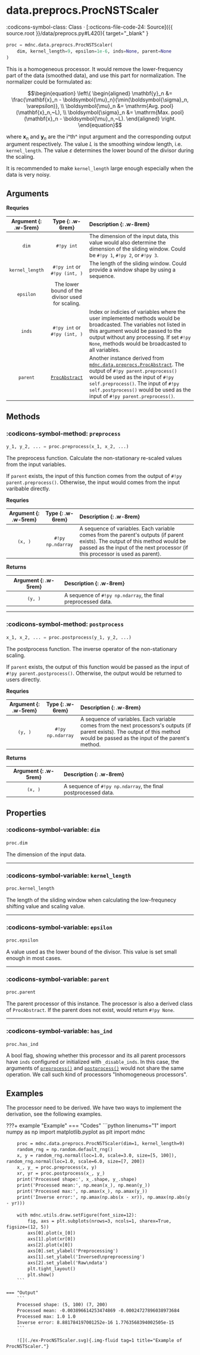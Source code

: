 # data.preprocs.ProcNSTScaler

:codicons-symbol-class: Class · [:octicons-file-code-24: Source]({{ source.root }}/data/preprocs.py#L420){ target="_blank" }

```python
proc = mdnc.data.preprocs.ProcNSTScaler(
    dim, kernel_length=9, epsilon=1e-6, inds=None, parent=None
)
```

This is a homogeneous processor. It would remove the lower-frequency part of the data (smoothed data), and use this part for normalization. The normalizer could be formulated as:

```math
\begin{equation}
\left\{
    \begin{aligned}
        \mathbf{y}_n &= \frac{\mathbf{x}_n - \boldsymbol{\mu}_n}{\min(\boldsymbol{\sigma}_n, \varepsilon)}, \\
        \boldsymbol{\mu}_n &= \mathrm{Avg. pool}(\mathbf{x}_n,~L), \\
        \boldsymbol{\sigma}_n &= \mathrm{Max. pool}(\mathbf{x}_n - \boldsymbol{\mu}_n,~L).
    \end{aligned}
\right.
\end{equation}
```

where $\mathbf{x}_n$ and $\mathbf{y}_n$ are the i^th^ input argument and the corresponding output argument respectively. The value $L$ is the smoothing window length, i.e. `kernel_length`. The value $\varepsilon$ determines the lower bound of the divisor during the scaling.

It is recommended to make `kernel_length` large enough especially when the data is very noisy.

## Arguments

**Requries**

| Argument {: .w-5rem} | Type {: .w-6rem} | Description {: .w-8rem} |
| :------: | :-----: | :---------- |
| `dim` | `#!py int` | The dimension of the input data, this value would also determine the dimension of the sliding window. Could be `#!py 1`, `#!py 2`, or `#!py 3`. |
| `kernel_length` | `#!py int` or<br>`#!py (int, )` | The length of the sliding window. Could provide a window shape by using a sequence. |
| `epsilon` | The lower bound of the divisor used for scaling. |
| `inds` | `#!py int` or<br>`#!py (int, )` | Index or indicies of variables where the user implemented methods would be broadcasted. The variables not listed in this argument would be passed to the output without any processing. If set `#!py None`, methods would be broadcasted to all variables. |
| `parent` | [`ProcAbstract`](../ProcAbstract) | Another instance derived from [`mdnc.data.preprocs.ProcAbstract`](../ProcAbstract). The output of `#!py parent.preprocess()` would be used as the input of `#!py self.preprocess()`. The input of `#!py self.postprocess()` would be used as the input of `#!py parent.preprocess()`. |

## Methods

### :codicons-symbol-method: `preprocess`

```python
y_1, y_2, ... = proc.preprocess(x_1, x_2, ...)
```

The preprocess function. Calculate the non-stationary re-scaled values from the input variables.

If `parent` exists, the input of this function comes from the output of `#!py parent.preprocess()`. Otherwise, the input would comes from the input varibable directly.

**Requries**

| Argument {: .w-5rem} | Type {: .w-6rem} | Description {: .w-8rem} |
| :------: | :-----: | :---------- |
| `(x, )` | `#!py np.ndarray` | A sequence of variables. Each variable comes from the parent's outputs (if parent exists). The output of this method would be passed as the input of the next processor (if this processor is used as parent). |

**Returns**

| Argument {: .w-5rem} | Description {: .w-8rem} |
| :------: | :---------- |
| `(y, )` | A sequence of `#!py np.ndarray`, the final preprocessed data. |

-----

### :codicons-symbol-method: `postprocess`

```python
x_1, x_2, ... = proc.postprocess(y_1, y_2, ...)
```

The postprocess function. The inverse operator of the non-stationary scaling.

If `parent` exists, the output of this function would be passed as the input of `#!py parent.postprocess()`. Otherwise, the output would be returned to users directly.

**Requries**

| Argument {: .w-5rem} | Type {: .w-6rem} | Description {: .w-8rem} |
| :------: | :-----: | :---------- |
| `(y, )` | `#!py np.ndarray` | A sequence of variables. Each variable comes from the next processors's outputs (if parent exists). The output of this method would be passed as the input of the parent's method. |

**Returns**

| Argument {: .w-5rem} | Description {: .w-8rem} |
| :------: | :---------- |
| `(x, )` | A sequence of `#!py np.ndarray`, the final postprocessed data. |

## Properties

### :codicons-symbol-variable: `dim`

```python
proc.dim
```

The dimension of the input data.

-----

### :codicons-symbol-variable: `kernel_length`

```python
proc.kernel_length
```

The length of the sliding window when calculating the low-frequnecy shifting value and scaling value.

-----

### :codicons-symbol-variable: `epsilon`

```python
proc.epsilon
```

A value used as the lower bound of the divisor. This value is set small enough in most cases.

-----

### :codicons-symbol-variable: `parent`

```python
proc.parent
```

The parent processor of this instance. The processor is also a derived class of `ProcAbstract`. If the parent does not exist, would return `#!py None`.

-----

### :codicons-symbol-variable: `has_ind`

```python
proc.has_ind
```

A bool flag, showing whether this processor and its all parent processors have `inds` configured or initialized with `_disable_inds`. In this case, the arguments of [`preprocess()`](#preprocess) and [`postprocess()`](#postprocess) would not share the same operation. We call such kind of processors "Inhomogeneous processors".

## Examples

The processor need to be derived. We have two ways to implement the derivation, see the following examples.

???+ example "Example"
    === "Codes"
        ```python linenums="1"
        import numpy as np
        import matplotlib.pyplot as plt
        import mdnc

        proc = mdnc.data.preprocs.ProcNSTScaler(dim=1, kernel_length=9)
        random_rng = np.random.default_rng()
        x, y = random_rng.normal(loc=1.0, scale=3.0, size=[5, 100]), random_rng.normal(loc=1.0, scale=6.0, size=[7, 200])
        x_, y_ = proc.preprocess(x, y)
        xr, yr = proc.postprocess(x_, y_)
        print('Processed shape:', x_.shape, y_.shape)
        print('Processed mean:', np.mean(x_), np.mean(y_))
        print('Processed max:', np.amax(x_), np.amax(y_))
        print('Inverse error:', np.amax(np.abs(x - xr)), np.amax(np.abs(y - yr)))

        with mdnc.utils.draw.setFigure(font_size=12):
            fig, axs = plt.subplots(nrows=3, ncols=1, sharex=True, figsize=(12, 5))
            axs[0].plot(x_[0])
            axs[1].plot(xr[0])
            axs[2].plot(x[0])
            axs[0].set_ylabel('Preprocessing')
            axs[1].set_ylabel('Inversed\npreprocessing')
            axs[2].set_ylabel('Raw\ndata')
            plt.tight_layout()
            plt.show()
        ```

    === "Output"
        ```
        Processed shape: (5, 100) (7, 200)
        Processed mean: -0.003896614253474869 -0.00024727896038973684
        Processed max: 1.0 1.0
        Inverse error: 8.881784197001252e-16 1.7763568394002505e-15
        ```

        ![](./ex-ProcNSTScaler.svg){.img-fluid tag=1 title="Example of ProcNSTScaler."}
